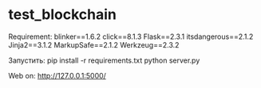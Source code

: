 # test_blockchain

Requirement:
blinker==1.6.2
click==8.1.3
Flask==2.3.1
itsdangerous==2.1.2
Jinja2==3.1.2
MarkupSafe==2.1.2
Werkzeug==2.3.2

Запустить:
pip install -r requirements.txt
python server.py

Web on: http://127.0.0.1:5000/
